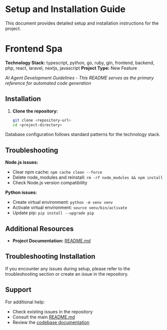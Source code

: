 # Setup and Installation Guide

This document provides detailed setup and installation instructions for the project.

# Frontend Spa

**Technology Stack:** typescript, python, go, ruby, gin, frontend, backend, php, react, laravel, nextjs, javascript
**Project Type:** New Feature

*AI Agent Development Guidelines - This README serves as the primary reference for automated code generation*

## Installation

1. **Clone the repository:**
   ```bash
   git clone <repository-url>
   cd <project-directory>
   ```

Database configuration follows standard patterns for the technology stack.

## Troubleshooting

**Node.js issues:**
- Clear npm cache: `npm cache clean --force`
- Delete node_modules and reinstall: `rm -rf node_modules && npm install`
- Check Node.js version compatibility

**Python issues:**
- Create virtual environment: `python -m venv venv`
- Activate virtual environment: `source venv/bin/activate`
- Update pip: `pip install --upgrade pip`

## Additional Resources
- **Project Documentation:** [README.md](README.md)

## Troubleshooting Installation

If you encounter any issues during setup, please refer to the troubleshooting section or create an issue in the repository.

## Support

For additional help:
- Check existing issues in the repository
- Consult the main [README.md](README.md)
- Review the [codebase documentation](README_CODEBASE.md)
